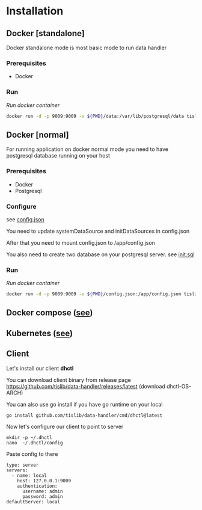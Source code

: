 Installation
========

## Docker [standalone]

Docker standalone mode is most basic mode to run data handler

### Prerequisites

* Docker

### Run

*Run docker container*

```bash
docker run -d -p 9009:9009 -v ${PWD}/data:/var/lib/postgresql/data tislib/data-handler:full-latest
```

## Docker [normal]

For running application on docker normal mode you need to have postgresql database running on your host

### Prerequisites
* Docker
* Postgresql

### Configure
see [config.json](files/config.json)

You need to update systemDataSource and initDataSources in config.json

After that you need to mount config.json to /app/config.json

You also need to create two database on your postgresql server. see [init.sql](files/init.sql)

### Run

*Run docker container*

```bash
docker run -d -p 9009:9009 -v ${PWD}/config.json:/app/config.json tislib/data-handler:latest
```

## Docker compose ([see](https://github.com/tislib/data-handler/tree/master/deploy/docker-compose))

## Kubernetes ([see](https://github.com/tislib/data-handler/tree/master/deploy/kubernetes))

## Client 
Let's install our client **dhctl**

You can download client binary from release page https://github.com/tislib/data-handler/releases/latest (download dhctl-OS-ARCH)

You can also use go install if you have go runtime on your local
```
go install github.com/tislib/data-handler/cmd/dhctl@latest
```

Now let's configure our client to point to server

```
mkdir -p ~/.dhctl
nano  ~/.dhctl/config
```

Paste config to there

```
type: server
servers:
  - name: local
    host: 127.0.0.1:9009
    authentication:
      username: admin
      password: admin
defaultServer: local
```



